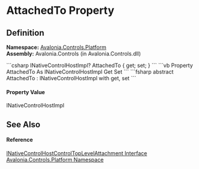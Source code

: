 # AttachedTo Property




## Definition
**Namespace:** <a href="N_Avalonia_Controls_Platform">Avalonia.Controls.Platform</a>  
**Assembly:** Avalonia.Controls (in Avalonia.Controls.dll)

<Tabs groupId="api-code-preview">
<TabItem value="csharp" label="C#">
```csharp
INativeControlHostImpl? AttachedTo { get; set; }
```
</TabItem>
<TabItem value="vb" label="VB">
```vb
Property AttachedTo As INativeControlHostImpl
	Get
	Set
```
</TabItem>
<TabItem value="fsharp" label="F#">
```fsharp
abstract AttachedTo : INativeControlHostImpl with get, set
```
</TabItem>
</Tabs>



#### Property Value
INativeControlHostImpl

## See Also


#### Reference
<a href="T_Avalonia_Controls_Platform_INativeControlHostControlTopLevelAttachment">INativeControlHostControlTopLevelAttachment Interface</a>  
<a href="N_Avalonia_Controls_Platform">Avalonia.Controls.Platform Namespace</a>  

